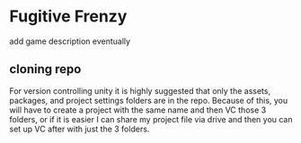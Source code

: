 # Fugitive Frenzy

add game description eventually

## cloning repo

For version controlling unity it is highly suggested that only the assets, packages, and project settings folders are in the repo.
Because of this, you will have to create a project with the same name and then VC those 3 folders, or if it is easier I can share my
project file via drive and then you can set up VC after with just the 3 folders.
